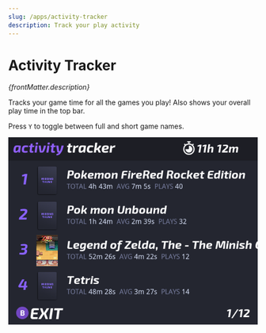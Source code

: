 ```yaml
---
slug: /apps/activity-tracker
description: Track your play activity
---
```


# Activity Tracker

<p><i>{frontMatter.description}</i></p>

Tracks your game time for all the games you play! Also shows your overall play time in the top bar.

Press `Y` to toggle between full and short game names.

![](./assets/activitytracker.png)